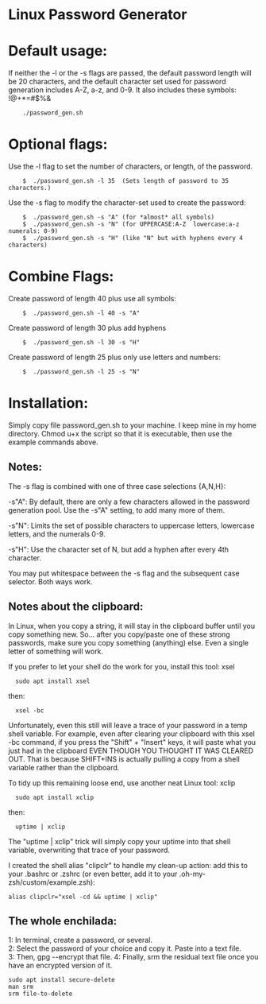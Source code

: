 # Linux Password Generator


# Default usage:
  If neither the -l or the -s flags are passed, the default password length will be 20 characters, and the default character set used for password generation includes  A-Z, a-z, and 0-9.  It also includes these symbols:  !@+*=#$%&

```
    ./password_gen.sh
```
# Optional flags:
  Use the -l flag to set the number of characters, or length, of the password.
```
    $  ./password_gen.sh -l 35  (Sets length of password to 35 characters.)
```
  Use the -s flag to modify the character-set used to create the password:
```
    $  ./password_gen.sh -s "A" (for *almost* all symbols)
    $  ./password_gen.sh -s "N" (for UPPERCASE:A-Z  lowercase:a-z   numerals: 0-9)
    $  ./password_gen.sh -s "H" (like "N" but with hyphens every 4 characters)
```
# Combine Flags:
  Create password of length 40 plus use all symbols:
```
    $  ./password_gen.sh -l 40 -s "A"
```
  Create password of length 30 plus add hyphens
```
    $  ./password_gen.sh -l 30 -s "H"
```
  Create password of length 25 plus only use letters and numbers:
```
    $  ./password_gen.sh -l 25 -s "N"
```

# Installation:
  Simply copy file password_gen.sh to your machine.  I keep mine in my home directory. Chmod u+x the script so that it is executable, then use the example commands above.


## Notes:
 The -s flag is combined with one of three case selections {A,N,H}:

  -s"A":  By default, there are only a few characters allowed in the password generation pool.  Use the -s"A" setting, to add many more of them.

  -s"N": Limits the set of possible characters to uppercase letters, lowercase letters, and the numerals 0-9.

  -s"H":  Use the character set of N, but add a hyphen after every 4th character.

You may put whitespace between the -s flag and the subsequent case selector. Both ways work.

## Notes about the clipboard:
In Linux, when you copy a string, it will stay in the clipboard buffer until you copy something new. So... after you copy/paste one of these strong passwords, make sure you copy something (anything) else.  Even a single letter of something will work.

If you prefer to let your shell do the work for you, install this tool:  xsel
```
  sudo apt install xsel
```
  then:
```
  xsel -bc
```
Unfortunately, even this still will leave a trace of your password in a temp shell variable.  For example, even after clearing your clipboard with this xsel -bc command, if you press the "Shift" + "Insert" keys, it will paste what you just had in the clipboard EVEN THOUGH YOU THOUGHT IT WAS CLEARED OUT. That is because SHIFT+INS is actually pulling a copy from a shell variable rather than the clipboard.

To tidy up this remaining loose end, use another neat Linux tool: xclip
```
  sudo apt install xclip
```
  then:
```
  uptime | xclip
```

The "uptime | xclip" trick will simply copy your uptime into that shell variable, overwriting that trace of your password.

I created the shell alias "clipclr" to handle my clean-up action:
 add this to your .bashrc or .zshrc (or even better, add it to your .oh-my-zsh/custom/example.zsh): 
```
alias clipclr="xsel -cd && uptime | xclip"
```
## The whole enchilada:
1: In terminal, create a password, or several.  
2: Select the password of your choice and copy it.  Paste into a text file.  
3: Then, gpg --encrypt that file.
4: Finally, srm the residual text file once you have an encrypted version of it.
```
sudo apt install secure-delete
man srm
srm file-to-delete
```
